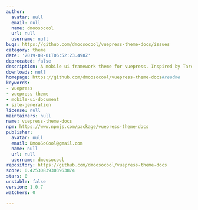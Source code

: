 ```yaml
---
author:
  avatar: null
  email: null
  name: dmoosocool
  url: null
  username: null
bugs: https://github.com/dmoosocool/vuepress-theme-docs/issues
category: theme
date: '2019-08-01T06:52:23.498Z'
deprecated: false
description: A mobile ui framework theme for vuepress. Inspired by TaroUI.
downloads: null
homepage: https://github.com/dmoosocool/vuepress-theme-docs#readme
keywords:
- vuepress
- vuepress-theme
- mobile-ui-document
- site-generation
license: null
maintainers: null
name: vuepress-theme-docs
npm: https://www.npmjs.com/package/vuepress-theme-docs
publisher:
  avatar: null
  email: DmooSoCool@gmail.com
  name: null
  url: null
  username: dmoosocool
repository: https://github.com/dmoosocool/vuepress-theme-docs
score: 0.42530839303963874
stars: 0
unstable: false
version: 1.0.7
watchers: 0

---
```



